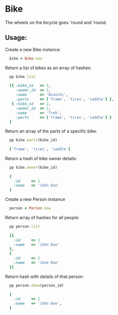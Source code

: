 Bike
===================================

The wheels on the bicycle goes 'round and 'round.

Usage:
-----------------------------------

Create a new Bike instance:

```ruby
  bike = Bike.new
```

Return a list of bikes as an array of hashes:

```ruby
  pp bike.list
  
  [{ :bike_id   => 1,
     :owner_id  => 1,
     :name      => 'Bianchi', 
     :parts     => ['frame', 'tires', 'saddle'] },
   { :bike_id   => 2,
     :owner_id  => 2,
     :name      => 'Trek', 
     :parts     => ['frame', 'tires', 'saddle'] }
  ]
```

Return an array of the parts of a specific bike:

```ruby
  pp bike.parts(bike_id)
  
  ['frame', 'tires', 'saddle']
```

Return a hash of bike owner details:

```ruby
  pp bike.owner(bike_id)
  
  { 
    :id     => 1
    :name   => 'John Doe'
  }
```
  

Create a new Person instance

```ruby
  person = Person.new
```

Return array of hashes for all people:

```ruby
  pp person.list
  
  [{ 
    :id     => 1
    :name   => 'John Doe'
  },
  { 
    :id     => 2
    :name   => 'Jane Doe'
  }]
```

Return hash with details of that person:

```ruby
  pp person.show(person_id)
  
  { 
    :id     => 1
    :name   => 'John Doe',
  }
```